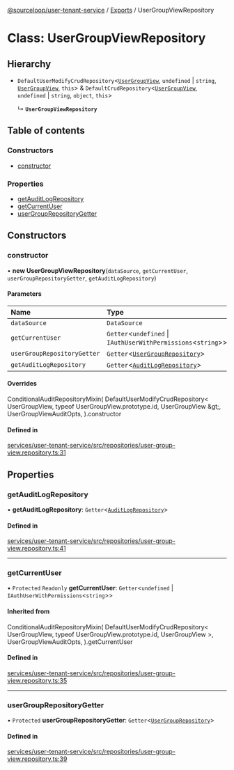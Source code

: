 [@sourceloop/user-tenant-service](../README.md) / [Exports](../modules.md) / UserGroupViewRepository

# Class: UserGroupViewRepository

## Hierarchy

- `DefaultUserModifyCrudRepository`<[`UserGroupView`](UserGroupView.md), `undefined` \| `string`, [`UserGroupView`](UserGroupView.md), `this`\> & `DefaultCrudRepository`<[`UserGroupView`](UserGroupView.md), `undefined` \| `string`, `object`, `this`\>

  ↳ **`UserGroupViewRepository`**

## Table of contents

### Constructors

- [constructor](UserGroupViewRepository.md#constructor)

### Properties

- [getAuditLogRepository](UserGroupViewRepository.md#getauditlogrepository)
- [getCurrentUser](UserGroupViewRepository.md#getcurrentuser)
- [userGroupRepositoryGetter](UserGroupViewRepository.md#usergrouprepositorygetter)

## Constructors

### constructor

• **new UserGroupViewRepository**(`dataSource`, `getCurrentUser`, `userGroupRepositoryGetter`, `getAuditLogRepository`)

#### Parameters

| Name | Type |
| :------ | :------ |
| `dataSource` | `DataSource` |
| `getCurrentUser` | `Getter`<`undefined` \| `IAuthUserWithPermissions`<`string`\>\> |
| `userGroupRepositoryGetter` | `Getter`<[`UserGroupRepository`](UserGroupRepository.md)\> |
| `getAuditLogRepository` | `Getter`<[`AuditLogRepository`](AuditLogRepository.md)\> |

#### Overrides

ConditionalAuditRepositoryMixin(
  DefaultUserModifyCrudRepository&lt;
    UserGroupView,
    typeof UserGroupView.prototype.id,
    UserGroupView
  \&gt;,
  UserGroupViewAuditOpts,
).constructor

#### Defined in

[services/user-tenant-service/src/repositories/user-group-view.repository.ts:31](https://github.com/sourcefuse/loopback4-microservice-catalog/blob/d35fdb3f0/services/user-tenant-service/src/repositories/user-group-view.repository.ts#L31)

## Properties

### getAuditLogRepository

• **getAuditLogRepository**: `Getter`<[`AuditLogRepository`](AuditLogRepository.md)\>

#### Defined in

[services/user-tenant-service/src/repositories/user-group-view.repository.ts:41](https://github.com/sourcefuse/loopback4-microservice-catalog/blob/d35fdb3f0/services/user-tenant-service/src/repositories/user-group-view.repository.ts#L41)

___

### getCurrentUser

• `Protected` `Readonly` **getCurrentUser**: `Getter`<`undefined` \| `IAuthUserWithPermissions`<`string`\>\>

#### Inherited from

ConditionalAuditRepositoryMixin(
  DefaultUserModifyCrudRepository<
    UserGroupView,
    typeof UserGroupView.prototype.id,
    UserGroupView
  \>,
  UserGroupViewAuditOpts,
).getCurrentUser

#### Defined in

[services/user-tenant-service/src/repositories/user-group-view.repository.ts:35](https://github.com/sourcefuse/loopback4-microservice-catalog/blob/d35fdb3f0/services/user-tenant-service/src/repositories/user-group-view.repository.ts#L35)

___

### userGroupRepositoryGetter

• `Protected` **userGroupRepositoryGetter**: `Getter`<[`UserGroupRepository`](UserGroupRepository.md)\>

#### Defined in

[services/user-tenant-service/src/repositories/user-group-view.repository.ts:39](https://github.com/sourcefuse/loopback4-microservice-catalog/blob/d35fdb3f0/services/user-tenant-service/src/repositories/user-group-view.repository.ts#L39)
